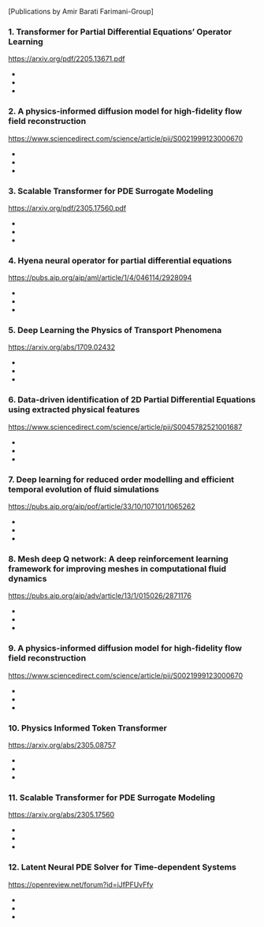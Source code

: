 [Publications by Amir Barati Farimani-Group]

### 1. Transformer for Partial Differential Equations’ Operator Learning

<https://arxiv.org/pdf/2205.13671.pdf>

- 
-
-


### 2. A physics-informed diffusion model for high-fidelity flow field reconstruction

<https://www.sciencedirect.com/science/article/pii/S0021999123000670>

- 
-
-


### 3. Scalable Transformer for PDE Surrogate Modeling

<https://arxiv.org/pdf/2305.17560.pdf>

- 
-
-


### 4. Hyena neural operator for partial differential equations

<https://pubs.aip.org/aip/aml/article/1/4/046114/2928094>

- 
-
-


### 5. Deep Learning the Physics of Transport Phenomena

<https://arxiv.org/abs/1709.02432>

- 
-
-


### 6. Data-driven identification of 2D Partial Differential Equations using extracted physical features

<https://www.sciencedirect.com/science/article/pii/S0045782521001687>

- 
-
-


### 7. Deep learning for reduced order modelling and efficient temporal evolution of fluid simulations

<https://pubs.aip.org/aip/pof/article/33/10/107101/1065262>

- 
-
-


### 8. Mesh deep Q network: A deep reinforcement learning framework for improving meshes in computational fluid dynamics  

<https://pubs.aip.org/aip/adv/article/13/1/015026/2871176>

- 
-
-


### 9. A physics-informed diffusion model for high-fidelity flow field reconstruction

<https://www.sciencedirect.com/science/article/pii/S0021999123000670>

- 
-
-


### 10. Physics Informed Token Transformer

<https://arxiv.org/abs/2305.08757>

- 
-
-


### 11. Scalable Transformer for PDE Surrogate Modeling

<https://arxiv.org/abs/2305.17560>

- 
-
-


### 12. Latent Neural PDE Solver for Time-dependent Systems

<https://openreview.net/forum?id=iJfPFUvFfy>

- 
-
-
